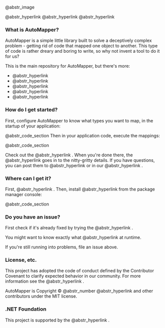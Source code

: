 @abstr_image 

@abstr_hyperlink @abstr_hyperlink @abstr_hyperlink 

### What is AutoMapper?

AutoMapper is a simple little library built to solve a deceptively complex problem - getting rid of code that mapped one object to another. This type of code is rather dreary and boring to write, so why not invent a tool to do it for us?

This is the main repository for AutoMapper, but there's more:

  * @abstr_hyperlink 
  * @abstr_hyperlink 
  * @abstr_hyperlink 
  * @abstr_hyperlink 
  * @abstr_hyperlink 



### How do I get started?

First, configure AutoMapper to know what types you want to map, in the startup of your application:

@abstr_code_section Then in your application code, execute the mappings:

@abstr_code_section 

Check out the @abstr_hyperlink . When you're done there, the @abstr_hyperlink goes in to the nitty-gritty details. If you have questions, you can post them to @abstr_hyperlink or in our @abstr_hyperlink .

### Where can I get it?

First, @abstr_hyperlink . Then, install @abstr_hyperlink from the package manager console:

@abstr_code_section 

### Do you have an issue?

First check if it's already fixed by trying the @abstr_hyperlink .

You might want to know exactly what @abstr_hyperlink at runtime.

If you're still running into problems, file an issue above.

### License, etc.

This project has adopted the code of conduct defined by the Contributor Covenant to clarify expected behavior in our community. For more information see the @abstr_hyperlink .

AutoMapper is Copyright © @abstr_number @abstr_hyperlink and other contributors under the MIT license.

### .NET Foundation

This project is supported by the @abstr_hyperlink .
